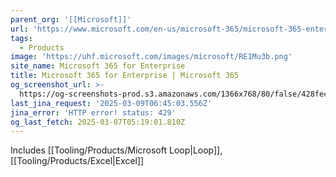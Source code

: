 ```yaml
---
parent_org: '[[Microsoft]]'
url: 'https://www.microsoft.com/en-us/microsoft-365/microsoft-365-enterprise'
tags:
  - Products
image: 'https://uhf.microsoft.com/images/microsoft/RE1Mu3b.png'
site_name: Microsoft 365 for Enterprise
title: Microsoft 365 for Enterprise | Microsoft 365
og_screenshot_url: >-
  https://og-screenshots-prod.s3.amazonaws.com/1366x768/80/false/428fecd2c2b3d4a9bd30548260a1c1ee91670991b55b0981b1a2e25000539143.jpeg
last_jina_request: '2025-03-09T06:45:03.556Z'
jina_error: 'HTTP error! status: 429'
og_last_fetch: 2025-03-07T05:19:01.810Z
---
```

Includes [[Tooling/Products/Microsoft Loop|Loop]], [[Tooling/Products/Excel|Excel]]



